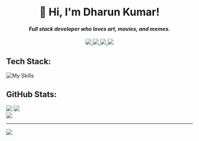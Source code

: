 <h1 align="center">👋 Hi, I'm Dharun Kumar!</h1>
<h4 align="center"><b><i>Full stack developer who loves art, movies, and memes.</i></b></h4>


<p align="center">
  <a href="https://linkedin.com/in/dharunkumar-t">
    <img src="https://img.shields.io/badge/LinkedIn%20-%20skyblue?style=flat&logo=linkedin&logoColor=white&color=grey" />
  </a>
  <a href="mailto:thedharunkumar@gmail.com">
    <img src="https://img.shields.io/badge/Mail%20-%20skyblue?style=flat&logo=gmail&logoColor=white&color=grey" />
  </a>
  <a href="https://t.me/specimenone">
    <img src="https://img.shields.io/badge/Telegram%20-%20skyblue?style=flat&logo=telegram&logoColor=white&color=grey" />
  </a>
  <a href="https://stackoverflow.com/users/25184880/dharun-kumar">
    <img src="https://img.shields.io/badge/StackOverflow%20-%20grey?style=flat&logo=stackoverflow&logoColor=white&color=grey" />
  </a>
</p>

## Tech Stack:
![My Skills](https://skillicons.dev/icons?i=python,c,html,css,js,linux,react,nodejs,mongodb,mysql,expressjs,django)
## GitHub Stats:
![](https://github-readme-stats.vercel.app/api?username=dharunkumar-t&theme=dark&hide_border=false&include_all_commits=false&count_private=true)
![](https://github-readme-streak-stats.herokuapp.com/?user=dharunkumar-t&theme=dark&hide_border=false)<br/>
![](https://github-readme-stats.vercel.app/api/top-langs/?username=dharunkumar-t&theme=dark&hide_border=false&include_all_commits=false&count_private=true&layout=compact)

---
[![](https://visitcount.itsvg.in/api?id=dharunkumar-t&icon=0&color=0)](https://visitcount.itsvg.in)
